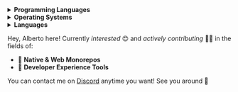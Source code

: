 <details>
<summary><b>Programming Languages</b></summary>
<br>

![Typescript](https://img.shields.io/badge/TypeScript-007ACC?style=for-the-badge&logo=typescript&logoColor=white)
![Python](https://img.shields.io/badge/Python-3776AB?style=for-the-badge&logo=python&logoColor=white)
![Java](https://img.shields.io/badge/Java-ED8B00?style=for-the-badge&logo=openjdk&logoColor=white)
![C++](https://img.shields.io/badge/C%2B%2B-00599C?style=for-the-badge&logo=c%2B%2B&logoColor=white)
![Bash](https://img.shields.io/badge/Bash-121011?style=for-the-badge&logo=gnu-bash&logoColor=white)
![SQL](https://img.shields.io/badge/SQL-316192?style=for-the-badge&logo=postgresql&logoColor=white)

</details>

<details>
<summary><b>Operating Systems</b></summary>
<br>

![Windows](https://img.shields.io/badge/Windows-0078D6?style=for-the-badge&logo=windows&logoColor=white)
![Manjaro](https://img.shields.io/badge/manjaro-35BF5C?style=for-the-badge&logo=manjaro&logoColor=white)
![Android](https://img.shields.io/badge/Android-3DDC84?style=for-the-badge&logo=android&logoColor=white)

</details>


<details>
<summary><b>Languages</b></summary>
<br>

![Italian](https://img.shields.io/badge/Italian-white?style=for-the-badge)
![English](https://img.shields.io/badge/English-white?style=for-the-badge)

</details>

Hey, Alberto here! Currently _interested_ 😍 and _actively contributing_ 👨‍💻 in the fields of:

- 🧱 **Native & Web Monorepos** 
- 🧪 **Developer Experience Tools**

You can contact me on [Discord](https://discordapp.com/users/653322028824133632) anytime you want! See you around 👋

